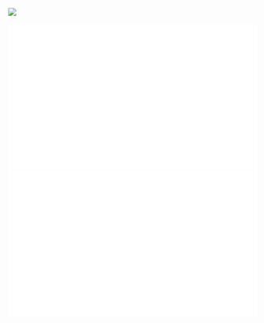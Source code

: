 ![](https://github-readme-activity-graph.vercel.app/graph?username=RainCmd&hide_border=true&hide_title=true&bg_color=0000&color=0000&line=07ff&area=true&area_color=07ff&point=0000&days=90)
<div align='center'>
  <picture>
    <source media="(prefers-color-scheme: dark)" srcset="https://github.com/RainCmd/RainCmd/blob/main/generated/overview-dark.svg">
    <source media="(prefers-color-scheme: light)" srcset="https://github.com/RainCmd/RainCmd/blob/main/generated/overview.svg">
    <img src="https://github.com/RainCmd/RainCmd/blob/main/generated/overview.svg">
  </picture>
  <picture>
    <source media="(prefers-color-scheme: dark)" srcset="https://github.com/RainCmd/RainCmd/blob/main/generated/languages-dark.svg">
    <source media="(prefers-color-scheme: light)" srcset="https://github.com/RainCmd/RainCmd/blob/main/generated/languages.svg">
    <img src="https://github.com/RainCmd/RainCmd/blob/main/generated/languages.svg">
  </picture>
</div>

